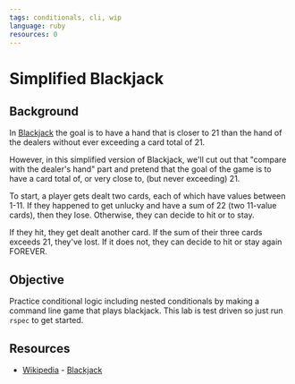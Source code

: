 ```yaml
---
tags: conditionals, cli, wip
language: ruby
resources: 0
---
```


# Simplified Blackjack

## Background

In [Blackjack](http://en.wikipedia.org/wiki/Blackjack) the goal is to have a hand that is closer to 21 than the hand of the dealers without ever exceeding a card total of 21. 

However, in this simplified version of Blackjack, we'll cut out that "compare with the dealer's hand" part and pretend that the goal of the game is to have a card total of, or very close to, (but never exceeding) 21.

To start, a player gets dealt two cards, each of which have values between 1-11. If they happened to get unlucky and have a sum of 22 (two 11-value cards), then they lose. Otherwise, they can decide to hit or to stay.

If they hit, they get dealt another card. If the sum of their three cards exceeds 21, they've lost. If it does not, they can decide to hit or stay again FOREVER.

## Objective

Practice conditional logic including nested conditionals by making a command line game that plays blackjack. This lab is test driven so just run `rspec` to get started.

## Resources
* [Wikipedia](http://en.wikipedia.org/) - [Blackjack](http://en.wikipedia.org/wiki/Blackjack)
